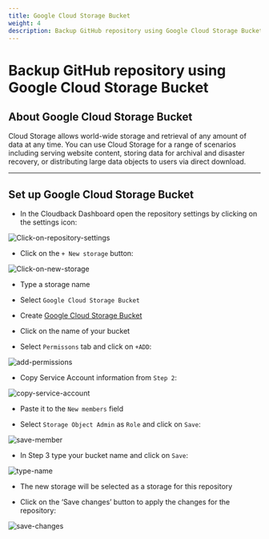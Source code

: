 ```yaml
---
title: Google Cloud Storage Bucket
weight: 4
description: Backup GitHub repository using Google Cloud Storage Bucket
---
```


# Backup GitHub repository using Google Cloud Storage Bucket

## About Google Cloud Storage Bucket

Cloud Storage allows world-wide storage and retrieval of any amount of data at any time. You can use Cloud Storage for a range of scenarios including serving website content, storing data for archival and disaster recovery, or distributing large data objects to users via direct download.

----------------------------------------------------------

## Set up Google Cloud Storage Bucket

* In the Cloudback Dashboard open the repository settings by clicking on the settings icon:

![Click-on-repository-settings](/static/bucket/0001-Dashboard.png)

* Click on the `+ New storage` button:

![Click-on-new-storage](/static/bucket/001-Add-new-storage.png)

* Type a storage name

* Select `Google Cloud Storage Bucket`

* Create [Google Cloud Storage Bucket](https://cloud.google.com/storage/docs/creating-buckets)

* Click on the name of your bucket

* Select `Permissons` tab and click on `+ADD`:

![add-permissions](/static/google/01-add-permissions.png)

* Copy Service Account information from `Step 2`:

![copy-service-account](/static/google/02-copy.png)

* Paste it to the `New members` field

* Select `Storage Object Admin` as `Role` and click on `Save`:

![save-member](/static/google/03-save-new-member.png)

* In Step 3 type your bucket name and click on `Save`:

![type-name](/static/google/04-type-name.png)

* The new storage will be selected as a storage for this repository

* Click on the ‘Save changes’ button to apply the changes for the repository:

![save-changes](/static/google/05-save-changes.png)

